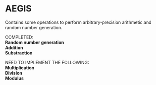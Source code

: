 # AEGIS
Contains some operations to perform arbitrary-precision arithmetic and random number generation.

COMPLETED:<br/>
**Random number generation**<br/>
**Addition**<br/>
**Substraction**<br/>

NEED TO IMPLEMENT THE FOLLOWING:<br/>
**Multiplication**<br/>
**Division**<br/> 
**Modulus**<br/>
  
